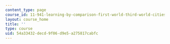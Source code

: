 ```yaml
---
content_type: page
course_id: 11-941-learning-by-comparison-first-world-third-world-cities-fall-2008
layout: course_home
title: ''
type: course
uid: 54a33432-decd-9f06-d9e5-a275817cabfc
---
```

